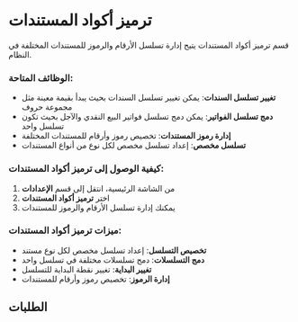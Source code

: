 # ترميز أكواد المستندات
قسم ترميز أكواد المستندات يتيح إدارة تسلسل الأرقام والرموز للمستندات المختلفة في النظام.

### الوظائف المتاحة:
- **تغيير تسلسل السندات**: يمكن تغيير تسلسل السندات بحيث يبدأ بقيمة معينة مثل مجموعة حروف
- **دمج تسلسل الفواتير**: يمكن دمج تسلسل فواتير البيع النقدي والآجل بحيث تكون تسلسل واحد
- **إدارة رموز المستندات**: تخصيص رموز وأرقام للمستندات المختلفة
- **تسلسل مخصص**: إعداد تسلسل مخصص لكل نوع من أنواع المستندات

### كيفية الوصول إلى ترميز أكواد المستندات:
1. من الشاشة الرئيسية، انتقل إلى قسم **الإعدادات**
2. اختر **ترميز أكواد المستندات**
3. يمكنك إدارة تسلسل الأرقام والرموز للمستندات

### ميزات ترميز أكواد المستندات:
- **تخصيص التسلسل**: إعداد تسلسل مخصص لكل نوع مستند
- **دمج التسلسلات**: دمج تسلسلات مختلفة في تسلسل واحد
- **تغيير البداية**: تغيير نقطة البداية للتسلسل
- **إدارة الرموز**: تخصيص رموز وأرقام للمستندات

## الطلبات
